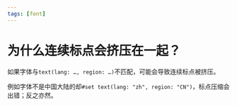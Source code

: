```yaml
---
tags: [font]
---
```

# 为什么连续标点会挤压在一起？

如果字体与`text(lang: …, region: …)`不匹配，可能会导致连续标点被挤压。

例如字体不是中国大陆的却`#set text(lang: "zh", region: "CN")`，标点压缩会出错；反之亦然。
